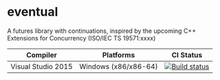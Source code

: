 # eventual
A futures library with continuations, inspired by the upcoming C++ Extensions for Concurrency (ISO/IEC TS 19571:xxxx)

| Compiler | Platforms | CI Status |
| --- | --- | --- |
| Visual Studio 2015 | Windows (x86/x86-64) | [![Build status](https://ci.appveyor.com/api/projects/status/github/RFerraro/eventual?branch=CI&svg=true)](https://ci.appveyor.com/project/RFerraro/eventual/branch/CI) |

